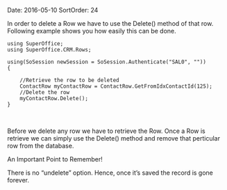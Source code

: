 Date: 2016-05-10
SortOrder: 24

In order to delete a Row we have to use the Delete() method of that row. Following example shows you how easily this can be done.

```
using SuperOffice;
using SuperOffice.CRM.Rows;
 
using(SoSession newSession = SoSession.Authenticate("SAL0", ""))
{
 
    //Retrieve the row to be deleted
    ContactRow myContactRow = ContactRow.GetFromIdxContactId(125);
    //Delete the row
    myContactRow.Delete();
}
```

 

Before we delete any row we have to retrieve the Row. Once a Row is retrieve we can simply use the Delete() method and remove that perticular row from the database.

An Important Point to Remember!

There is no “undelete” option. Hence, once it’s saved the record is gone forever.

 

 
